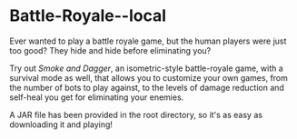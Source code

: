 # Battle-Royale--local
Ever wanted to play a battle royale game, but the human players were just too good? They hide and hide before eliminating you?

Try out _Smoke and Dagger_, an isometric-style battle-royale game, with a survival mode as well, that allows you to customize your own games, from the number of bots to play against, to the levels of damage reduction and self-heal you get for eliminating your enemies.

A JAR file has been provided in the root directory, so it's as easy as downloading it and playing! 
